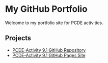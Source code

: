 # My GitHub Portfolio

Welcome to my portfolio site for PCDE activities.

## Projects

- [PCDE-Activity 9.1 GitHub Repository](https://github.com/amanid/PCDE-Activity-9.1)
- [PCDE-Activity 9.1 GitHub Pages Site](https://amanid.github.io/PCDE-Activity-9.1/)
